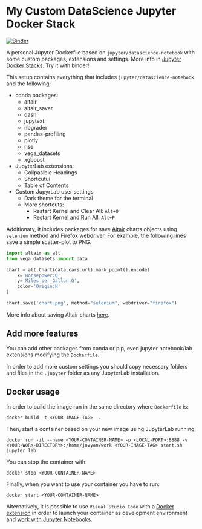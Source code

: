 # My Custom DataScience Jupyter Docker Stack

[![Binder](https://mybinder.org/badge_logo.svg)](https://mybinder.org/v2/gh/aLoNsolml/my-jupyter-docker/master?urlpath=lab)

A personal Jupyter Dockerfile based on `jupyter/datascience-notebook` with some custom packages, extensions and settings. More info in [Jupyter Docker Stacks](https://jupyter-docker-stacks.readthedocs.io). Try it with binder!

 This setup contains everything that includes `jupyter/datascience-notebook` and the following:

* conda packages:
    - altair
    - altair_saver
    - dash
    - jupytext
    - nbgrader
    - pandas-profiling
    - plotly
    - rise
    - vega_datasets
    - xgboost
* JupyterLab extensions:
    - Collpasible Headings
    - Shortcutui
    - Table of Contents
* Custom JupyrLab user settings
    - Dark theme for the terminal
    - More shortcuts:
        * Restart Kernel and Clear All: `Alt+O`
        * Restart Kernel and Run All: `Alt+P`

Additionaty, it includes packages for save [Altair](https://altair-viz.github.io/) charts objects using `selenium` method and Firefox webdriver. For example, the following lines save a simple scatter-plot to PNG.

```python
import altair as alt
from vega_datasets import data

chart = alt.Chart(data.cars.url).mark_point().encode(
    x='Horsepower:Q',
    y='Miles_per_Gallon:Q',
    color='Origin:N'
)

chart.save('chart.png', method="selenium", webdriver="firefox")
```

More info about saving Altair charts [here](https://altair-viz.github.io/user_guide/saving_charts.html).

## Add more features

You can add other packages from conda or pip, even jupyter notebook/lab extensions modifying the `Dockerfile`.

In order to add more custom settings you should copy necessary folders and files in the `.jupyter` folder as any JupyterLab installation.

## Docker usage

In order to build the image run in the same directory where `Dockerfile` is:

`docker build -t <YOUR-IMAGE-TAG>  .`

Then, start a container based on your new image using JupyterLab running:

`docker run -it --name <YOUR-CONTAINER-NAME> -p <LOCAL-PORT>:8888 -v <YOUR-WORK-DIRECTORY>:/home/jovyan/work <YOUR-IMAGE-TAG> start.sh jupyter lab`

You can stop the container with:

`docker stop <YOUR-CONTAINER-NAME>`

Finally, when you want to use your container you have to run:

`docker start <YOUR-CONTAINER-NAME>`

Alternatively, it is possible to use `Visual Studio Code` with a [Docker extension](https://marketplace.visualstudio.com/items?itemName=ms-azuretools.vscode-docker) in order to launch your container as development environment and [work with Jupyter Notebooks](https://code.visualstudio.com/docs/python/jupyter-support).
